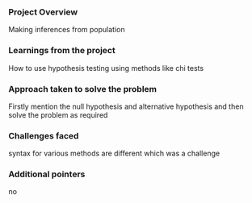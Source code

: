 ### Project Overview

 Making inferences from population


### Learnings from the project

 How to use hypothesis testing using methods like chi tests


### Approach taken to solve the problem

 Firstly mention the null hypothesis and alternative hypothesis and then solve the problem as required


### Challenges faced

 syntax for various methods are different which was a challenge


### Additional pointers

 no


